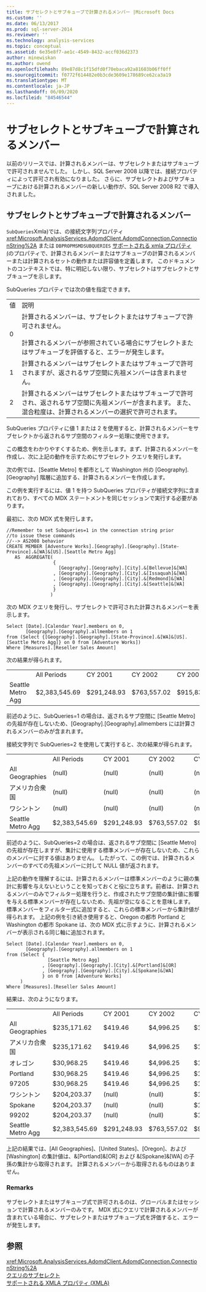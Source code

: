 ```yaml
---
title: サブセレクトとサブキューブで計算されるメンバー |Microsoft Docs
ms.custom: ''
ms.date: 06/13/2017
ms.prod: sql-server-2014
ms.reviewer: ''
ms.technology: analysis-services
ms.topic: conceptual
ms.assetid: 6e35e8f7-ae1c-4549-8432-accf036d2373
author: minewiskan
ms.author: owend
ms.openlocfilehash: 89e87d8c1f15dfd0f70ebaca92a81603b06ff0ff
ms.sourcegitcommit: f0772f614482e0b3cde3609e178689ce62ca3a19
ms.translationtype: MT
ms.contentlocale: ja-JP
ms.lasthandoff: 06/09/2020
ms.locfileid: "84546544"
---
```

# <a name="calculated-members-in-subselects-and-subcubes"></a>サブセレクトとサブキューブで計算されるメンバー
  以前のリリースでは、計算されるメンバーは、サブセレクトまたはサブキューブで許可されませんでした。 しかし、SQL Server 2008 以降では、接続プロパティによって許可され有効になりました。 さらに、サブセレクトおよびサブキューブにおける計算されるメンバーの新しい動作が、SQL Server 2008 R2 で導入されました。  
  
## <a name="calculated-members-in-subselects-and-subcubes"></a>サブセレクトとサブキューブで計算されるメンバー  
 `SubQueries`Xmla&#41;では、の接続文字列プロパティ <xref:Microsoft.AnalysisServices.AdomdClient.AdomdConnection.ConnectionString%2A> または `DBPROPMSMDSUBQUERIES` [サポートされる xmla プロパティ &#40;](https://docs.microsoft.com/bi-reference/xmla/xml-elements-properties/propertylist-element-supported-xmla-properties)のプロパティで、計算されるメンバーまたはサブキューブの計算されるメンバーまたは計算されるセットの動作または許容値を定義します。 このドキュメントのコンテキストでは、特に明記しない限り、サブセレクトはサブセレクトとサブキューブを示します。  
  
 SubQueries プロパティでは次の値を指定できます。  
  
|||  
|-|-|  
|値|説明|  
|0|計算されるメンバーは、サブセレクトまたはサブキューブで許可されません。<br /><br /> 計算されるメンバーが参照されている場合にサブセレクトまたはサブキューブを評価すると、エラーが発生します。|  
|1|計算されるメンバーはサブセレクトまたはサブキューブで許可されますが、返されるサブ空間に先祖メンバーは含まれません。|  
|2|計算されるメンバーはサブセレクトまたはサブキューブで許可され、返されるサブ空間に先祖メンバーが含まれます。 また、混合粒度は、計算されるメンバーの選択で許可されます。|  
  
 SubQueries プロパティに値 1 または 2 を使用すると、計算されるメンバーをサブセレクトから返されるサブ空間のフィルター処理に使用できます。  
  
 この概念をわかりやすくするため、例を示します。まず、計算されるメンバーを作成し、次に上記の動作を示すためにサブセレクト クエリを発行します。  
  
 次の例では、[Seattle Metro] を都市として Washington 州の [Geography].[Geography] 階層に追加する、計算されるメンバーを作成します。  
  
 この例を実行するには、値 1 を持つ SubQueries プロパティが接続文字列に含まれており、すべての MDX ステートメントを同じセッションで実行する必要があります。  
  
 最初に、次の MDX 式を発行します。  
  
```  
//Remember to set Subqueries=1 in the connection string prior  
//to issue these commands  
//--> AS2008 behavior  
CREATE MEMBER [Adventure Works].[Geography].[Geography].[State-Province].&[WA]&[US].[Seattle Metro Agg]   
   AS  AGGREGATE(   
                 {   
                   [Geography].[Geography].[City].&[Bellevue]&[WA]  
                 , [Geography].[Geography].[City].&[Issaquah]&[WA]  
                 , [Geography].[Geography].[City].&[Redmond]&[WA]  
                 , [Geography].[Geography].[City].&[Seattle]&[WA]  
                 }  
                )    
```  
  
 次の MDX クエリを発行し、サブセレクトで許可された計算されるメンバーを表示します。  
  
```  
Select [Date].[Calendar Year].members on 0,  
       [Geography].[Geography].allmembers on 1  
from (Select {[Geography].[Geography].[State-Province].&[WA]&[US].[Seattle Metro Agg]} on 0 from [Adventure Works])  
Where [Measures].[Reseller Sales Amount]  
```  
  
 次の結果が得られます。  
  
|||||||  
|-|-|-|-|-|-|  
||All Periods|CY 2001|CY 2002|CY 2003|CY 2004|  
|Seattle Metro Agg|$2,383,545.69|$291,248.93|$763,557.02|$915,832.36|$412,907.37|  
  
 前述のように、SubQueries=1 の場合は、返されるサブ空間に [Seattle Metro] の先祖が存在しないため、[Geography].[Geography].allmembers には計算されるメンバーのみが含まれます。  
  
 接続文字列で SubQueries=2 を使用して実行すると、次の結果が得られます。  
  
|||||||  
|-|-|-|-|-|-|  
||All Periods|CY 2001|CY 2002|CY 2003|CY 2004|  
|All Geographies|(null)|(null)|(null)|(null)|(null)|  
|アメリカ合衆国|(null)|(null)|(null)|(null)|(null)|  
|ワシントン|(null)|(null)|(null)|(null)|(null)|  
|Seattle Metro Agg|$2,383,545.69|$291,248.93|$763,557.02|$915,832.36|$412,907.37|  
  
 前述のように、SubQueries=2 の場合は、返されるサブ空間に [Seattle Metro] の先祖が存在しますが、集計に使用する標準メンバーが存在しないため、これらのメンバーに対する値はありません。 したがって、この例では、計算されるメンバーのすべての先祖メンバーに対して NULL 値が返されます。  
  
 上記の動作を理解するには、計算されるメンバーは標準メンバーのように親の集計に影響を与えないということを知っておくと役に立ちます。前者は、計算されるメンバーのみでフィルター処理を行うと、作成されたサブ空間の集計値に影響を与える標準メンバーが存在しないため、先祖が空になることを意味します。 標準メンバーをフィルター式に追加すると、これらの標準メンバーから集計値が得られます。 上記の例を引き続き使用すると、Oregon の都市 Portland と Washington の都市 Spokane は、次の MDX 式に示すように、計算されるメンバーが表示される同じ軸に追加されます。  
  
```  
Select [Date].[Calendar Year].members on 0,  
       [Geography].[Geography].allmembers on 1  
from (Select {  
               [Seattle Metro Agg]  
             , [Geography].[Geography].[City].&[Portland]&[OR]  
             , [Geography].[Geography].[City].&[Spokane]&[WA]  
             } on 0 from [Adventure Works]  
     )  
Where [Measures].[Reseller Sales Amount]  
```  
  
 結果は、次のようになります。  
  
|||||||  
|-|-|-|-|-|-|  
||All Periods|CY 2001|CY 2002|CY 2003|CY 2004|  
|All Geographies|$235,171.62|$419.46|$4,996.25|$131,788.82|$97,967.09|  
|アメリカ合衆国|$235,171.62|$419.46|$4,996.25|$131,788.82|$97,967.09|  
|オレゴン|$30,968.25|$419.46|$4,996.25|$17,442.97|$8,109.56|  
|Portland|$30,968.25|$419.46|$4,996.25|$17,442.97|$8,109.56|  
|97205|$30,968.25|$419.46|$4,996.25|$17,442.97|$8,109.56|  
|ワシントン|$204,203.37|(null)|(null)|$114,345.85|$89,857.52|  
|Spokane|$204,203.37|(null)|(null)|$114,345.85|$89,857.52|  
|99202|$204,203.37|(null)|(null)|$114,345.85|$89,857.52|  
|Seattle Metro Agg|$2,383,545.69|$291,248.93|$763,557.02|$915,832.36|$412,907.37|  
  
 上記の結果では、[All Geographies]、[United States]、[Oregon]、および [Washington] の集計値は、&[Portland]&[OR] および &[Spokane]&[WA] の子孫の集計から取得されます。 計算されるメンバーから取得されるものはありません。  
  
### <a name="remarks"></a>Remarks  
 サブセレクトまたはサブキューブ式で許可されるのは、グローバルまたはセッションで計算されるメンバーのみです。 MDX 式にクエリで計算されるメンバーが含まれている場合に、サブセレクトまたはサブキューブ式を評価すると、エラーが発生します。  
  
## <a name="see-also"></a>参照  
 <xref:Microsoft.AnalysisServices.AdomdClient.AdomdConnection.ConnectionString%2A>   
 [クエリのサブセレクト](subselects-in-queries.md)   
 [サポートされる XMLA プロパティ (XMLA)](https://docs.microsoft.com/bi-reference/xmla/xml-elements-properties/propertylist-element-supported-xmla-properties)  
  
  
